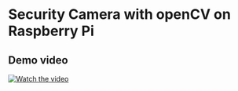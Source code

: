 # Security Camera with openCV on Raspberry Pi

## Demo video
[![Watch the video](https://youtu.be/7chGRZulb_I)](https://youtu.be/7chGRZulb_I)